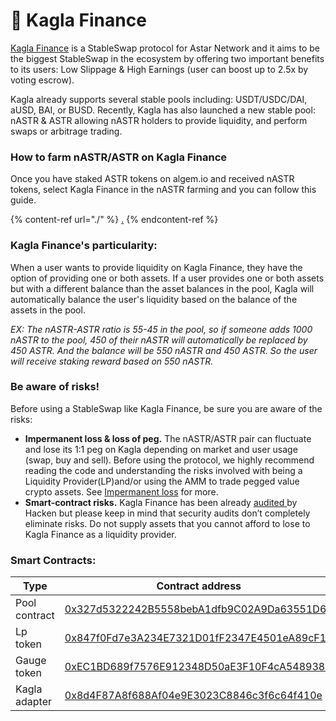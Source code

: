 # 🌽 Kagla Finance

[Kagla Finance](https://kagla.finance/) is a StableSwap protocol for Astar Network and it aims to be the biggest StableSwap in the ecosystem by offering two important benefits to its users: Low Slippage & High Earnings (user can boost up to 2.5x by voting escrow).&#x20;

Kagla already supports several stable pools including: USDT/USDC/DAI, aUSD, BAI, or BUSD. Recently, Kagla has also launched a new stable pool: nASTR & ASTR allowing nASTR holders to provide liquidity, and perform swaps or arbitrage trading.&#x20;

### How to farm nASTR/ASTR on Kagla Finance

Once you have staked ASTR tokens on algem.io and received nASTR tokens, select Kagla Finance in the nASTR farming and you can follow this guide.

{% content-ref url="./" %}
[.](./)
{% endcontent-ref %}

### Kagla Finance's particularity:

When a user wants to provide liquidity on Kagla Finance, they have the option of providing one or both assets. If a user provides one or both assets but with a different balance than the asset balances in the pool, Kagla will automatically balance the user's liquidity based on the balance of the assets in the pool.

_EX: The nASTR-ASTR ratio is 55-45 in the pool, so if someone adds 1000 nASTR to the pool, 450 of their nASTR will automatically be replaced by 450 ASTR. And the balance will be 550 nASTR and 450 ASTR. So the user will receive staking reward based on 550 nASTR._

### Be aware of risks!

Before using a StableSwap like Kagla Finance, be sure you are aware of the risks:&#x20;

* **Impermanent loss & loss of peg.** The nASTR/ASTR pair can fluctuate and lose its 1:1 peg on Kagla depending on market and user usage (swap, buy and sell). Before using the protocol, we highly recommend reading the code and understanding the risks involved with being a Liquidity Provider(LP)and/or using the AMM to trade pegged value crypto assets. See [Impermanent loss](https://finematics.com/impermanent-loss-explained/) for more.&#x20;
* **Smart-contract risks.** Kagla Finance has been already [audited ](https://docs.kagla.finance/development/audit)by Hacken but please keep in mind that security audits don’t completely eliminate risks. Do not supply assets that you cannot afford to lose to Kagla Finance as a liquidity provider.

### Smart Contracts:

<table><thead><tr><th width="242.17675373852768">Type</th><th width="504">Contract address</th></tr></thead><tbody><tr><td>Pool contract</td><td><a href="https://blockscout.com/astar/address/0x327d5322242B5558bebA1dfb9C02A9Da63551D67">0x327d5322242B5558bebA1dfb9C02A9Da63551D67</a></td></tr><tr><td>Lp token</td><td><a href="https://blockscout.com/astar/address/0x847f0Fd7e3A234E7321D01fF2347E4501eA89cF1">0x847f0Fd7e3A234E7321D01fF2347E4501eA89cF1</a></td></tr><tr><td>Gauge token</td><td><a href="https://blockscout.com/astar/address/0xEC1BD689f7576E912348D50aE3F10F4cA5489384">0xEC1BD689f7576E912348D50aE3F10F4cA5489384</a></td></tr><tr><td>Kagla adapter</td><td><a href="https://blockscout.com/astar/address/0x8d4F87A8f688Af04e9E3023C8846c3f6c64f410e">0x8d4F87A8f688Af04e9E3023C8846c3f6c64f410e</a></td></tr></tbody></table>
